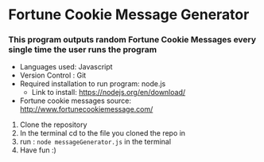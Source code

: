 # Fortune Cookie Message Generator

### This program outputs random Fortune Cookie Messages every single time the user runs the program

+ Languages used: Javascript
+ Version Control : Git
+ Required installation to run program: node.js 
  + Link to install: https://nodejs.org/en/download/
+ Fortune cookie messages source: http://www.fortunecookiemessage.com/

1) Clone the repository
2) In the terminal cd to the file you cloned the repo in
3) run : ```node messageGenerator.js``` in the terminal
4) Have fun :)

